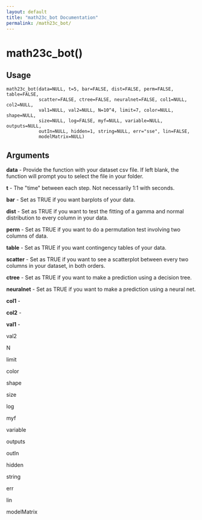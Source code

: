 ```yaml
---
layout: default
title: "math23c_bot Documentation"
permalink: /math23c_bot/
---
```


# math23c_bot()

## Usage

```
math23c_bot(data=NULL, t=5, bar=FALSE, dist=FALSE, perm=FALSE, table=FALSE,
            scatter=FALSE, ctree=FALSE, neuralnet=FALSE, col1=NULL, col2=NULL,
            val1=NULL, val2=NULL, N=10^4, limit=7, color=NULL, shape=NULL,
            size=NULL, log=FALSE, myf=NULL, variable=NULL, outputs=NULL,
            outIn=NULL, hidden=1, string=NULL, err="sse", lin=FALSE,
            modelMatrix=NULL)
```

## Arguments

**data** - Provide the function with your dataset csv file. If left blank, the function will prompt you to select the file in your folder.

**t** - The "time" between each step. Not necessarily 1:1 with seconds.  

**bar** - Set as TRUE if you want barplots of your data.

**dist** - Set as TRUE if you want to test the fitting of a gamma and normal distribution to every column in your data.

**perm** - Set as TRUE if you want to do a permutation test involving two columns of data.

**table** - Set as TRUE if you want contingency tables of your data.

**scatter** - Set as TRUE if you want to see a scatterplot between every two columns in your dataset, in both orders.

**ctree** - Set as TRUE if you want to make a prediction using a decision tree.

**neuralnet** - Set as TRUE if you want to make a prediction using a neural net.

**col1** -

**col2** -

**val1** -

val2

N

limit

color

shape

size

log

myf

variable

outputs

outIn

hidden

string

err

lin

modelMatrix
